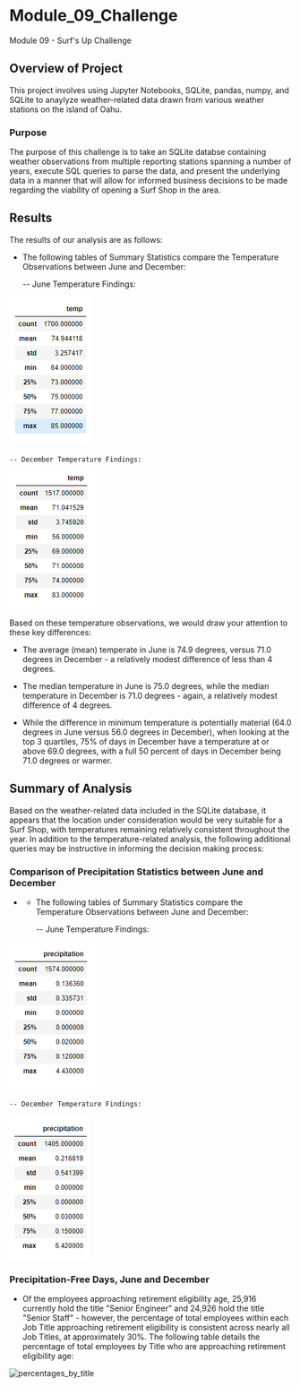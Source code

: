 # Module_09_Challenge
Module 09 - Surf's Up Challenge

## Overview of Project
This project involves using Jupyter Notebooks, SQLite, pandas, numpy, and SQLite to anaylyze weather-related data drawn from various weather stations on the island of Oahu. 

### Purpose
The purpose of this challenge is to take an SQLite databse containing weather observations from multiple reporting stations spanning a number of years, execute SQL queries to parse the data, and present the underlying data in a manner that will allow for informed business decisions to be made regarding the viability of opening a Surf Shop in the area.  

## Results
The results of our analysis are as follows:

- The following tables of Summary Statistics compare the Temperature Observations between June and December:

    -- June Temperature Findings:
    
![June Statistics](/Images/june_statistics.png)

    -- December Temperature Findings:
  
![December Statistics](/Images/december_statistics.png)

Based on these temperature observations, we would draw your attention to these key differences:

- The average (mean) temperate in June is 74.9 degrees, versus 71.0 degrees in December - a relatively modest difference of less than 4 degrees.

- The median temperature in June is 75.0 degrees, while the median temperature in December is 71.0 degrees - again, a relatively modest difference of 4 degrees.

- While the difference in minimum temperature is potentially material (64.0 degrees in June versus 56.0 degrees in December), when looking at the top 3 quartiles, 75% of days in December have a temperature at or above 69.0 degrees, with a full 50 percent of days in December being 71.0 degrees or warmer.

## Summary of Analysis
Based on the weather-related data included in the SQLite database, it appears that the location under consideration would be very suitable for a Surf Shop, with temperatures remaining relatively consistent throughout the year.  In addition to the temperature-related analysis, the following additional queries may be instructive in informing the decision making process: 

### Comparison of Precipitation Statistics between June and December

- - The following tables of Summary Statistics compare the Temperature Observations between June and December:

    -- June Temperature Findings:
    
![June Statistics](/Images/june_precipitation.png)

    -- December Temperature Findings:
  
![December Statistics](/Images/december_precipitation.png)

### Precipitation-Free Days, June and December

- Of the employees approaching retirement eligibility  age, 25,916 currently hold the title "Senior Engineer" and 24,926 hold the title "Senior Staff" - however, the percentage of total employees within each Job Title approaching retirement eligibility is consistent across nearly all Job Titles, at approximately 30%.  The following table details the percentage of total employees by Title who are approaching retirement eligibility age:
    
![percentages_by_title](/Images/percentages_by_title.png)
